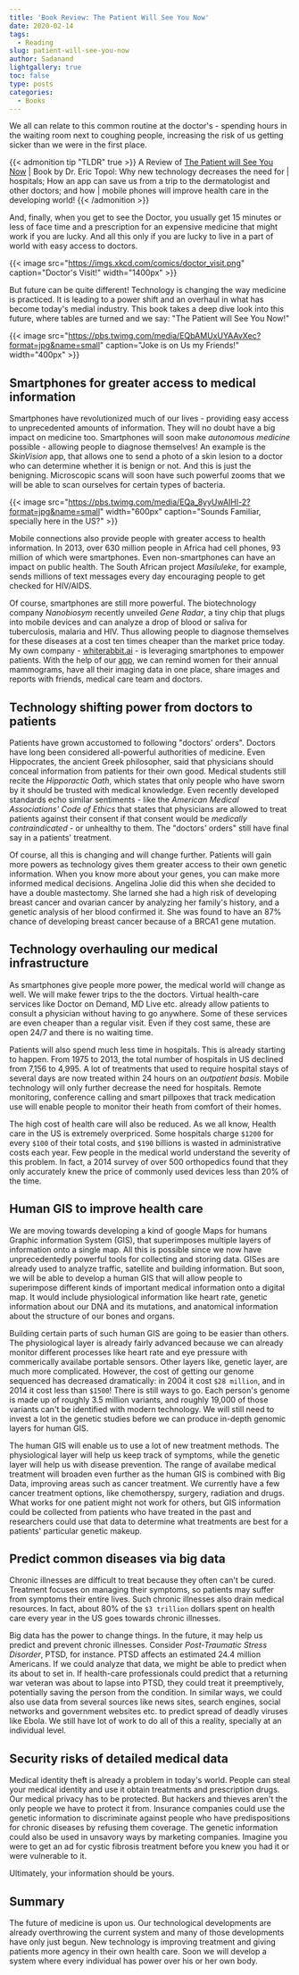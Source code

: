 ```yaml
---
title: 'Book Review: The Patient Will See You Now'
date: 2020-02-14
tags:
  - Reading
slug: patient-will-see-you-now
author: Sadanand
lightgallery: true
toc: false
type: posts
categories:
  - Books
---
```


We all can relate to this common routine at the doctor's - spending hours in the waiting room next
to coughing people, increasing the risk of us getting sicker than we were in the first place.

<!-- more -->

{{< admonition tip "TLDR" true >}}
A Review of [The Patient will See You Now](https://www.amazon.com/Patient-Will-See-You-Now/dp/0465040020) |
Book by Dr. Eric Topol: Why new technology decreases the need for | hospitals; How an app can
save us from a trip to the dermatologist and other doctors; and how | mobile phones will improve
health care in the developing world!
{{< /admonition >}}

And, finally, when you get to see the Doctor, you usually get 15 minutes or less of face time and a
prescription for an expensive medicine that might work if you are lucky. And all this only if you
are lucky to live in a part of world with easy access to doctors.

{{< image src="https://imgs.xkcd.com/comics/doctor_visit.png" caption="Doctor's Visit!" width="1400px" >}}

But future can be quite different! Technology is changing the way medicine is practiced. It is
leading to a power shift and an overhaul in what has become today's medial industry. This book
takes a deep dive look into this future, where tables are turned and we say: "The Patient will See
You Now!"

{{< image src="https://pbs.twimg.com/media/EQbAMUxUYAAvXec?format=jpg&name=small" caption="Joke is on Us my Friends!" width="400px" >}}

## Smartphones for greater access to medical information

Smartphones have revolutionized much of our lives - providing easy access to unprecedented amounts
of information. They will no doubt have a big impact on medicine too. Smartphones will soon make
_autonomous medicine_ possible - allowing people to diagnose themselves! An example is the
_SkinVision_ app, that allows one to send a photo of a skin lesion to a doctor who can determine
whether it is benign or not. And this is just the benigning. Microscopic scans will soon have such
powerful zooms that we will be able to scan ourselves for certain types of bacteria.

{{< image src="https://pbs.twimg.com/media/EQa_8yyUwAIHl-2?format=jpg&name=small" width="600px" caption="Sounds Familiar, specially here in the US?" >}}

Mobile connections also provide people with greater access to health information. In 2013, over 630
million people in Africa had cell phones, 93 million of which were smartphones. Even
non-smartphones can have an impact on public health. The South African project _Masiluleke_, for
example, sends millions of text messages every day encouraging people to get checked for HIV/AIDS.

Of course, smartphones are still more powerful. The biotechnology company _Nanobiosym_ recently
unveiled _Gene Radar_, a tiny chip that plugs into mobile devices and can analyze a drop of blood
or saliva for tuberculosis, malaria and HIV. Thus allowing people to diagnose themselves for these
diseases at a cost ten times cheaper than the market price today. My own company -
[whiterabbit.ai](https://whiterabbit.ai/) - is leveraging smartphones to empower patients. With the
help of our [app](https://apps.apple.com/us/app/whiterabbit-app/id1459556883), we can remind women
for their annual mammograms, have all their imaging data in one place, share images and reports
with friends, medical care team and doctors.

## Technology shifting power from doctors to patients

Patients have grown accustomed to following "doctors' orders". Doctors have long been considered
all-powerful authorities of medicine. Even Hippocrates, the ancient Greek philosopher, said that
physicians should conceal information from patients for their own good. Medical students still
recite the _Hipporactic Oath_, which states that only people who have sworn by it should be trusted
with medical knowledge. Even recently developed standards echo similar sentiments - like the
_American Medical Associations' Code of Ethics_ that states that physicians are allowed to treat
patients against their consent if that consent would be _medically contraindicated_ - or unhealthy
to them. The "doctors' orders" still have final say in a patients' treatment.

Of course, all this is changing and will change further. Patients will gain more powers as
technology gives them greater access to their own genetic information. When you know more about
your genes, you can make more informed medical decisions. Angelina Jolie did this when she decided
to have a double mastectomy. She larned she had a high risk of developing breast cancer and ovarian
cancer by analyzing her family's history, and a genetic analysis of her blood confirmed it. She was
found to have an 87% chance of developing breast cancer because of a BRCA1 gene mutation.

## Technology overhauling our medical infrastructure

As smartphones give people more power, the medical world will change as well. We will make fewer
trips to the the doctors. Virtual health-care services like Doctor on Demand, MD Live etc. already
allow patients to consult a physician without having to go anywhere. Some of these services are
even cheaper than a regular visit. Even if they cost same, these are open 24/7 and there is no
waiting time.

Patients will also spend much less time in hospitals. This is already starting to happen. From 1975
to 2013, the total number of hospitals in US declined from 7,156 to 4,995. A lot of treatments that
used to require hospital stays of several days are now treated within 24 hours on an _outpatient
basis_. Mobile technology will only further decrease the need for hospitals. Remote monitoring,
conference calling and smart pillpoxes that track medication use will enable people to monitor
their heath from comfort of their homes.

The high cost of health care will also be reduced. As we all know, Health care in the US is
extremely overpriced. Some hospitals charge `$1200` for every `$100` of their total costs, and `$190`
billions is wasted in administrative costs each year. Few people in the medical world understand
the severity of this problem. In fact, a 2014 survey of over 500 orthopedics found that they only
accurately knew the price of commonly used devices less than 20% of the time.

## Human GIS to improve health care

We are moving towards developing a kind of google Maps for humans Graphic information System (GIS),
that superimposes multiple layers of information onto a single map. All this is possible since we
now have unprecedentedly powerful tools for collecting and storing data. GISes are already used to
analyze traffic, satellite and building information. But soon, we will be able to develop a human
GIS that will allow people to superimpose different kinds of important medical information onto a
digital map. It would include physiological information like heart rate, genetic information about
our DNA and its mutations, and anatomical information about the structure of our bones and organs.

Building certain parts of such human GIS are going to be easier than others. The physiological
layer is already fairly advanced because we can already monitor different processes like heart rate
and eye pressure with commerically availabe portable sensors. Other layers like, genetic layer, are
much more complicated. However, the cost of getting our genome sequenced has decreased
dramatically: in 2004 it cost `$28 million`, and in 2014 it cost less than `$1500`! There is still
ways to go. Each person's genome is made up of roughly 3.5 million variants, and roughly 19,000 of
those variants can't be identified with modern technology. We will still need to invest a lot in
the genetic studies before we can produce in-depth genomic layers for human GIS.

The human GIS will enable us to use a lot of new treatment methods. The physiological layer will
help us keep track of symptoms, while the genetic layer will help us with disease prevention. The
range of availabe medical treatment will broaden even further as the human GIS is combined with Big
Data, improving areas such as cancer treatment. We currently have a few cancer treatment options,
like chemotherspy, surgery, radiation and drugs. What works for one patient might not work for
others, but GIS information could be collected from patients who have treated in the past and
researchers could use that data to determine what treatments are best for a patients' particular
genetic makeup.

## Predict common diseases via big data

Chronic illnesses are difficult to treat because they often can't be cured. Treatment focuses on
managing their symptoms, so patients may suffer from symptoms their entire lives. Such chronic
illnesses also drain medical resources. In fact, about 80% of the `$3 trillion` dollars spent on
health care every year in the US goes towards chronic illnesses.

Big data has the power to change things. In the future, it may help us predict and prevent chronic
illnesses. Consider _Post-Traumatic Stress Disorder_, PTSD, for instance. PTSD affects an estimated
24.4 million Americans. If we could analyze that data, we might be able to predict when its about
to set in. If health-care professionals could predict that a returning war veteran was about to
lapse into PTSD, they could treat it preemptively, potentially saving the person from the
condition. In similar ways, we could also use data from several sources like news sites, search
engines, social networks and government websites etc. to predict spread of deadly viruses like
Ebola. We still have lot of work to do all of this a reality, specially at an individual level.

## Security risks of detailed medical data

Medical identity theft is already a problem in today's world. People can steal your medical
identity and use it obtain treatments and prescription drugs. Our medical privacy has to be
protected. But hackers and thieves aren't the only people we have to protect it from. Insurance
companies could use the genetic information to discriminate against people who have predispositions
for chronic diseases by refusing them coverage. The genetic information could also be used in
unsavory ways by marketing companies. Imagine you were to get an ad for cystic fibrosis treatment
before you knew you had it or were vulnerable to it.

Ultimately, your information should be yours.

## Summary

The future of medicine is upon us. Our technological developments are already overthrowing the
current system and many of those developments have only just begun. New technology is improving
treatment and giving patients more agency in their own health care. Soon we will develop a system
where every individual has power over his or her own body.
